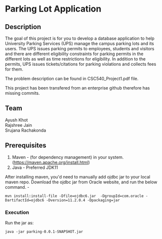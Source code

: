 # Parking Lot Application 

## Description 

The goal of this project is for you to develop a database application to help University Parking
Services (UPS) manage the campus parking lots and its users. The UPS issues parking permits
to employees, students and visitors and there are different eligibility constraints for parking
permits in the different lots as well as time restrictions for eligibility. In addition to the permits,
UPS issues tickets/citations for parking violations and collects fees for them.

The problem description can be found in CSC540_Project1.pdf file. 

This project has been transfered from an enterprise github therefore has missing commits. 

## Team

Ayush Khot  
Rajshree Jain  
Srujana Rachakonda  

## Prerequisites
1. Maven - (for dependency management) in your system. (https://maven.apache.org/install.html)
2. Java - Preferred JDK11

After installing maven, you'd need to manually add ojdbc jar to your local maven repo.
Download the ojdbc jar from Oracle website, and run the below command. - 

```mvn install:install-file -Dfile=ojdbc6.jar  -DgroupId=com.oracle -DartifactId=ojdbc6 -Dversion=11.2.0.4 -Dpackaging=jar```

### Execution

Run the jar as:

```java -jar parking-0.0.1-SNAPSHOT.jar```


